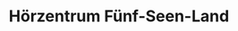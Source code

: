 ---
title: "Hörzentrum Fünf-Seen-Land"
url: /gauting/hoerzentrum-fuenf-seen-land/
shop: Hörgeräte
---
